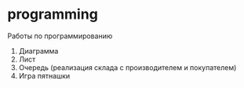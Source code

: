# programming
Работы по программированию
1. Диаграмма
2. Лист
3. Очередь (реализация склада с производителем и покупателем)
4. Игра пятнашки

